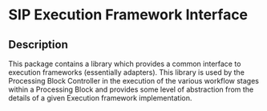 # SIP Execution Framework Interface

## Description

This package contains a library which provides a common interface to execution
frameworks (essentially adapters). This library is used by the Processing Block
Controller in the execution of the various workflow stages within a 
Processing Block and provides some level of abstraction from the details of 
a given Execution framework implementation.
